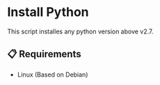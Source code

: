 # Install Python

This script installes any python version above v2.7.

## 📋 Requirements
- Linux (Based on Debian)
